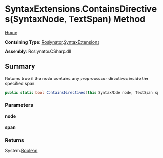 <a name="_Top"></a>

# SyntaxExtensions\.ContainsDirectives\(SyntaxNode, TextSpan\) Method

[Home](../../../README.md#_Top)

**Containing Type**: [Roslynator](../../README.md#_Top)\.[SyntaxExtensions](../README.md#_Top)

**Assembly**: Roslynator\.CSharp\.dll

## Summary

Returns true if the node contains any preprocessor directives inside the specified span\.

```csharp
public static bool ContainsDirectives(this SyntaxNode node, TextSpan span)
```

### Parameters

#### node

#### span

### Returns

System\.[Boolean](https://docs.microsoft.com/en-us/dotnet/api/system.boolean)

